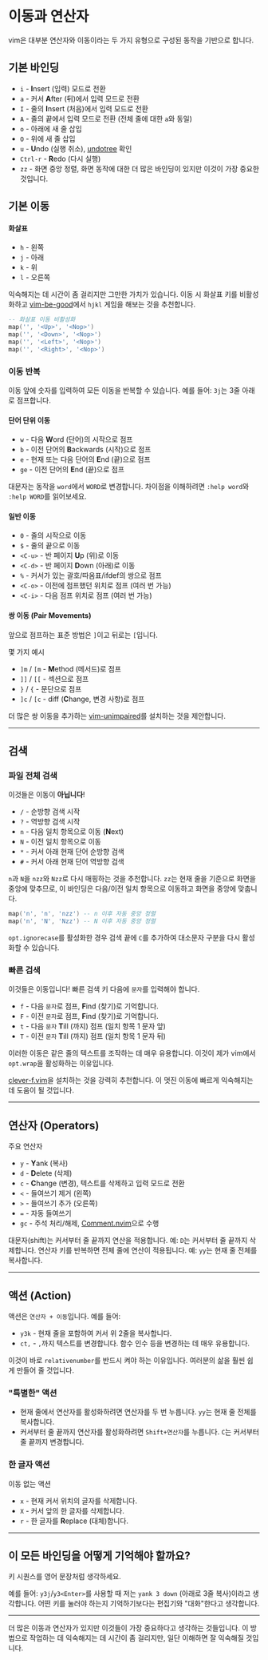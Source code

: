 # 이동과 연산자
vim은 대부분 연산자와 이동이라는 두 가지 유형으로 구성된 동작을 기반으로 합니다.

## 기본 바인딩
* `i` - **I**nsert (입력) 모드로 전환
* `a` - 커서 **A**fter (뒤)에서 입력 모드로 전환
* `I` - 줄의 **I**nsert (처음)에서 입력 모드로 전환
* `A` - 줄의 끝에서 입력 모드로 전환 (전체 줄에 대한 `a`와 동일)
* `o` - 아래에 새 줄 삽입
* `O` - 위에 새 줄 삽입
* `u` - **U**ndo (실행 취소), [undotree](https://github.com/mbbill/undotree) 확인
* `Ctrl-r` - **R**edo (다시 실행)
* `zz` - 화면 중앙 정렬, 화면 동작에 대한 더 많은 바인딩이 있지만 이것이 가장 중요한 것입니다.

## 기본 이동
#### 화살표
* `h` - 왼쪽
* `j` - 아래
* `k` - 위
* `l` - 오른쪽

익숙해지는 데 시간이 좀 걸리지만 그만한 가치가 있습니다. 이동 시 화살표 키를 비활성화하고 [vim-be-good](https://github.com/ThePrimeagen/vim-be-good)에서 `hjkl` 게임을 해보는 것을 추천합니다.

```lua
-- 화살표 이동 비활성화
map('', '<Up>', '<Nop>')
map('', '<Down>', '<Nop>')
map('', '<Left>', '<Nop>')
map('', '<Right>', '<Nop>')
```

### 이동 반복
이동 앞에 숫자를 입력하여 모든 이동을 반복할 수 있습니다. 
예를 들어: `3j`는 3줄 아래로 점프합니다.

#### 단어 단위 이동
* `w` - 다음 **W**ord (단어)의 시작으로 점프
* `b` - 이전 단어의 **B**ackwards (시작)으로 점프
* `e` - 현재 또는 다음 단어의 **E**nd (끝)으로 점프
* `ge` - 이전 단어의 **E**nd (끝)으로 점프

대문자는 동작을 `word`에서 `WORD`로 변경합니다. 차이점을 이해하려면 `:help word`와 `:help WORD`를 읽어보세요.

#### 일반 이동
* `0` - 줄의 시작으로 이동
* `$` - 줄의 끝으로 이동
* `<C-u>` - 반 페이지 **U**p (위)로 이동
* `<C-d>` - 반 페이지 **D**own (아래)로 이동
* `%` - 커서가 있는 괄호/따옴표/ifdef의 쌍으로 점프
* `<C-o>` - 이전에 점프했던 위치로 점프 (여러 번 가능)
* `<C-i>` - 다음 점프 위치로 점프 (여러 번 가능)

#### 쌍 이동 (Pair Movements)
앞으로 점프하는 표준 방법은 `]`이고 뒤로는 `[`입니다.

몇 가지 예시
* `]m` / `[m` - **M**ethod (메서드)로 점프
* `]]` / `[[` - 섹션으로 점프
* `}` / `{` - 문단으로 점프
* `]c` / `[c` - diff (**C**hange, 변경 사항)로 점프

더 많은 쌍 이동을 추가하는 [vim-unimpaired](https://github.com/tpope/vim-unimpaired)를 설치하는 것을 제안합니다.

---

## 검색
### 파일 전체 검색
이것들은 이동이 **아닙니다**!
* `/` - 순방향 검색 시작
* `?` - 역방향 검색 시작
* `n` - 다음 일치 항목으로 이동 (**N**ext)
* `N` - 이전 일치 항목으로 이동
* `*` - 커서 아래 현재 단어 순방향 검색
* `#` - 커서 아래 현재 단어 역방향 검색

`n`과 `N`을 `nzz`와 `Nzz`로 다시 매핑하는 것을 추천합니다. `zz`는 현재 줄을 기준으로 화면을 중앙에 맞추므로, 이 바인딩은 다음/이전 일치 항목으로 이동하고 화면을 중앙에 맞춥니다.
```lua
map('n', 'n', 'nzz') -- n 이후 자동 중앙 정렬
map('n', 'N', 'Nzz') -- N 이후 자동 중앙 정렬
```

`opt.ignorecase`를 활성화한 경우 검색 끝에 `C`를 추가하여 대소문자 구분을 다시 활성화할 수 있습니다.

### 빠른 검색
이것들은 이동입니다! 빠른 검색 키 다음에 `문자`를 입력해야 합니다.
* `f` - 다음 `문자`로 점프, **F**ind (찾기)로 기억합니다.
* `F` - 이전 `문자`로 점프, **F**ind (찾기)로 기억합니다.
* `t` - 다음 `문자` **T**ill (까지) 점프 (일치 항목 1 문자 앞)
* `T` - 이전 `문자` **T**ill (까지) 점프 (일치 항목 1 문자 뒤)

이러한 이동은 같은 줄의 텍스트를 조작하는 데 매우 유용합니다. 이것이 제가 vim에서 `opt.wrap`을 활성화하는 이유입니다.

[clever-f.vim](https://github.com/rhysd/clever-f.vim)을 설치하는 것을 강력히 추천합니다. 이 멋진 이동에 빠르게 익숙해지는 데 도움이 될 것입니다.

---

## 연산자 (Operators)
주요 연산자
* `y` - **Y**ank (복사)
* `d` - **D**elete (삭제)
* `c` - **C**hange (변경), 텍스트를 삭제하고 입력 모드로 전환
* `<` - 들여쓰기 제거 (왼쪽)
* `>` - 들여쓰기 추가 (오른쪽)
* `=` - 자동 들여쓰기
* `gc` - 주석 처리/해제, [Comment.nvim](https://github.com/numToStr/Comment.nvim)으로 수행

대문자(shift)는 커서부터 줄 끝까지 연산을 적용합니다. 예: `D`는 커서부터 줄 끝까지 삭제합니다. 
연산자 키를 반복하면 전체 줄에 연산이 적용됩니다. 예: `yy`는 현재 줄 전체를 복사합니다.

---

## 액션 (Action)
액션은 `연산자 + 이동`입니다. 
예를 들어:
* `y3k` - 현재 줄을 포함하여 커서 위 2줄을 복사합니다.
* `ct,` - `,`까지 텍스트를 변경합니다. 함수 인수 등을 변경하는 데 매우 유용합니다.

이것이 바로 `relativenumber`를 반드시 켜야 하는 이유입니다. 여러분의 삶을 훨씬 쉽게 만들어 줄 것입니다.

### "특별한" 액션
* 현재 줄에서 연산자를 활성화하려면 연산자를 두 번 누릅니다. `yy`는 현재 줄 전체를 복사합니다.
* 커서부터 줄 끝까지 연산자를 활성화하려면 `Shift+연산자`를 누릅니다. `C`는 커서부터 줄 끝까지 변경합니다.

### 한 글자 액션
이동 없는 액션
* `x` - 현재 커서 위치의 글자를 삭제합니다.
* `X` - 커서 앞의 한 글자를 삭제합니다.
* `r` - 한 글자를 **R**eplace (대체)합니다.

---

## 이 모든 바인딩을 어떻게 기억해야 할까요?
키 시퀀스를 영어 문장처럼 생각하세요.

예를 들어: `y3j`/`y3<Enter>`를 사용할 때 저는 `yank 3 down` (아래로 3줄 복사)이라고 생각합니다. 어떤 키를 눌러야 하는지 기억하기보다는 편집기와 "대화"한다고 생각합니다.

---

더 많은 이동과 연산자가 있지만 이것들이 가장 중요하다고 생각하는 것들입니다. 이 방법으로 작업하는 데 익숙해지는 데 시간이 좀 걸리지만, 일단 이해하면 잘 익숙해질 것입니다.
